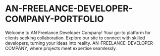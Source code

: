 # AN-FREELANCE-DEVELOPER-COMPANY-PORTFOLIO
Welcome to AN Freelance Developer Company! Your go-to platform for clients seeking collaboration. Explore our site to connect with skilled developers, turning your ideas into reality. AN-FREELANCE-DEVELOPER-COMPANY, where projects meet expertise seamlessly.
